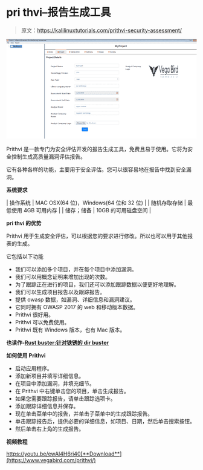 # pri thvi–报告生成工具

> 原文：<https://kalilinuxtutorials.com/prithvi-security-assessment/>

[![Prithvi – Report Generation Tool](img//c73f285059d62e5b43160b9a2e665e34.png "Prithvi – Report Generation Tool")](https://1.bp.blogspot.com/-PCD1UJSBxEc/XQl7mpNtC4I/AAAAAAAAA4s/p045WNPcH20uqkpTWl54K2PwQzhWHl9qACLcBGAs/s1600/Prithvi%25281%2529.png)

Prithvi 是一款专门为安全评估开发的报告生成工具，免费且易于使用。它将为安全控制生成高质量漏洞评估报告。

它有各种各样的功能，主要用于安全评估。您可以很容易地在报告中找到安全漏洞。

**系统要求**

| 操作系统 | MAC OSX(64 位)，Windows(64 位和 32 位) |
| 随机存取存储 | 最低使用 4GB 可用内存 |
| 储存；储备 | 10GB 的可用磁盘空间 |

**pri thvi 的优势**

Prithvi 用于生成安全评估，可以根据您的要求进行修改。所以也可以用于其他报表的生成。

它包括以下功能

*   我们可以添加多个项目，并在每个项目中添加漏洞。
*   我们可以用概念证明来增加出现的次数。
*   为了跟踪正在进行的项目，我们还可以添加跟踪数据以便更好地理解。
*   我们可以生成项目报告以及跟踪报告。
*   提供 owasp 数据，如漏洞、详细信息和漏洞建议。
*   它同时拥有 OWASP 2017 的 web 和移动版本数据。
*   Prithvi 很好用。
*   Prithvi 可以免费使用。
*   Prithvi 既有 Windows 版本，也有 Mac 版本。

**也读作-[Rust buster:针对铁锈的 dir buster](https://kalilinuxtutorials.com/rustbuster/)**

**如何使用 Prithvi**

*   启动应用程序。
*   添加新项目并填写详细信息。
*   在项目中添加漏洞，并填充细节。
*   在 Prithvi 中右键单击您的项目，单击生成报告。
*   如果您需要跟踪报告，请单击跟踪选项卡。
*   添加跟踪详细信息并保存。
*   现在单击菜单中的报告，并单击子菜单中的生成跟踪报告。
*   单击跟踪报告后，提供必要的详细信息，如项目、日期，然后单击搜索按钮。
*   然后单击右上角的生成报告。

**视频教程**

https://youtu.be/ewAl4H6ri40[**Download**](https://www.vegabird.com/prithvi/)